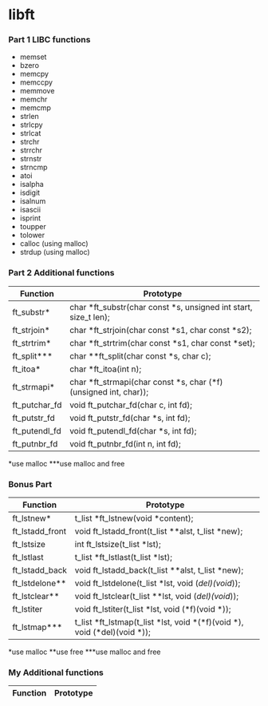 # libft

### Part 1 LIBC functions
- memset
- bzero
- memcpy
- memccpy
- memmove
- memchr
- memcmp
- strlen
- strlcpy
- strlcat
- strchr
- strrchr
- strnstr
- strncmp
- atoi
- isalpha
- isdigit
- isalnum
- isascii
- isprint
- toupper
- tolower
- calloc (using malloc)
- strdup (using malloc)

### Part 2 Additional functions
Function | Prototype
-------- | ---------
ft_substr* | char *ft_substr(char const *s, unsigned int start, size_t len);
ft_strjoin* | char *ft_strjoin(char const *s1, char const *s2);
ft_strtrim* | char *ft_strtrim(char const *s1, char const *set);
ft_split*** | char **ft_split(char const *s, char c);
ft_itoa* | char *ft_itoa(int n);
ft_strmapi* | char *ft_strmapi(char const *s, char (*f)(unsigned int, char));
ft_putchar_fd | void ft_putchar_fd(char c, int fd);
ft_putstr_fd | void ft_putstr_fd(char *s, int fd);
ft_putendl_fd | void ft_putendl_fd(char *s, int fd);
ft_putnbr_fd | void ft_putnbr_fd(int n, int fd);

*use malloc
***use malloc and free

### Bonus Part
Function | Prototype
-------- | ---------
ft_lstnew* | t_list *ft_lstnew(void *content);
ft_lstadd_front | void ft_lstadd_front(t_list **alst, t_list *new);
ft_lstsize | int ft_lstsize(t_list *lst);
ft_lstlast | t_list *ft_lstlast(t_list *lst);
ft_lstadd_back | void ft_lstadd_back(t_list **alst, t_list *new);
ft_lstdelone** | void ft_lstdelone(t_list *lst, void (*del)(void*));
ft_lstclear** | void ft_lstclear(t_list **lst, void (*del)(void*));
ft_lstiter | void ft_lstiter(t_list *lst, void (*f)(void *));
ft_lstmap*** | t_list *ft_lstmap(t_list *lst, void *(*f)(void *), void (*del)(void *));

*use malloc
**use free
***use malloc and free
### My Additional functions
Function | Prototype
-------- | ---------
